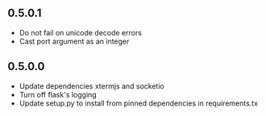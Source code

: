 ## 0.5.0.1

- Do not fail on unicode decode errors
- Cast port argument as an integer

## 0.5.0.0

- Update dependencies xtermjs and socketio
- Turn off flask's logging
- Update setup.py to install from pinned dependencies in requirements.tx

